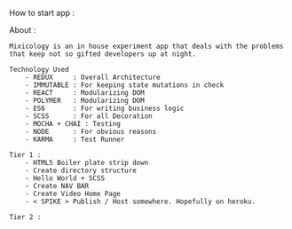 How to start app : 




About : 

	Mixicology is an in house experiment app that deals with the problems that keep not so gifted developers up at night. 

	Technology Used  
		- REDUX		: Overall Architecture
		- IMMUTABLE	: For keeping state mutations in check
		- REACT 	: Modularizing DOM 
		- POLYMER 	: Modularizing DOM 
		- ES6		: For writing business logic
		- SCSS		: For all Decoration
		- MOCHA + CHAI : Testing
		- NODE		: For obvious reasons
		- KARMA		: Test Runner

	Tier 1 : 
		- HTML5 Boiler plate strip down
		- Create directory structure 
		- Hello World + SCSS
		- Create NAV BAR
		- Create Video Home Page
		- < SPIKE > Publish / Host somewhere. Hopefully on heroku.

	Tier 2 : 



